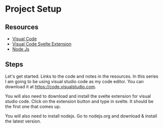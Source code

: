 #  Project Setup

## Resources

- [Visual Code](https://code.visualstudio.com)
- [Visual Code Svelte Extension](https://marketplace.visualstudio.com/items?itemName=svelte.svelte-vscode)
- [Node Js](https://nodejs.org)

## Steps

Let's get started.  Links to the code and notes in the resources.  In this series I am going to be using visual studio code as my code editor.  You can download it at https://code.visualstudio.com.  

You will also need to download and install the svelte extension for visual studio code.  Click on the extension button and type in svelte.  It should be the first one that comes up.   

You will also need to install nodejs.  Go to nodejs.org and download & install the latest version.






